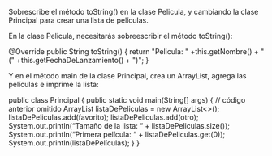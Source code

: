 Sobrescribe el método toString() en la clase Pelicula, y cambiando la clase Principal para crear una lista de películas.

En la clase Pelicula, necesitarás sobreescribir el método toString():

@Override
public String toString() {
return "Pelicula: " +this.getNombre() + " (" +this.getFechaDeLanzamiento() + ")"; 
}


Y en el método main de la clase Principal, crea un ArrayList, agrega las películas e imprime la lista:

public class Principal { 
    public static void main(String[] args) {
         // código anterior omitido 
        ArrayList listaDePeliculas = new ArrayList<>();
        listaDePeliculas.add(favorito);
        listaDePeliculas.add(otro);
        System.out.println(“Tamaño de la lista: “ + listaDePeliculas.size());
        System.out.println(“Primera película: “ + listaDePeliculas.get(0));
        System.out.println(listaDePelículas); 
    }
}
